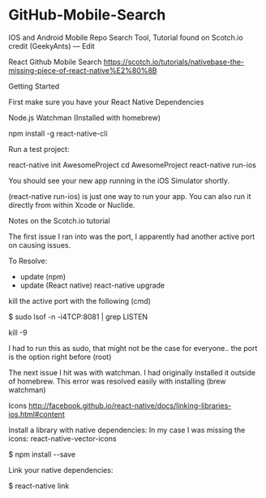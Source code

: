 # GitHub-Mobile-Search
IOS and Android Mobile Repo Search Tool, Tutorial found on Scotch.io credit (GeekyAnts) — Edit

React Github Mobile Search 
https://scotch.io/tutorials/nativebase-the-missing-piece-of-react-native%E2%80%8B

Getting Started

First make sure you have your React Native Dependencies

Node.js
Watchman (Installed with homebrew)

npm install -g react-native-cli 

Run a test project:

react-native init AwesomeProject
cd AwesomeProject 
react-native run-ios

You should see your new app running in the iOS Simulator shortly.

(react-native run-ios) is just one way to run your app. 
You can also run it directly from within Xcode or Nuclide.


Notes on the Scotch.io tutorial

The first issue I ran into was the port, I apparently had another active port on causing issues.  

To Resolve:
* update (npm)
* update (React native)  react-native upgrade

kill the active port with the following (cmd)

$ sudo lsof -n -i4TCP:8081 | grep LISTEN

kill -9 <PID>  

I had to run this as sudo, that might not be the case for everyone.. the port is the option right before (root)

The next issue I hit was with watchman. I had originally installed it outside of homebrew. 
This error was resolved easily with installing (brew watchman)

Icons
http://facebook.github.io/react-native/docs/linking-libraries-ios.html#content

Install a library with native dependencies:
In my case I was missing the icons: react-native-vector-icons

$ npm install <library-with-native-dependencies> --save

Link your native dependencies:

$ react-native link
